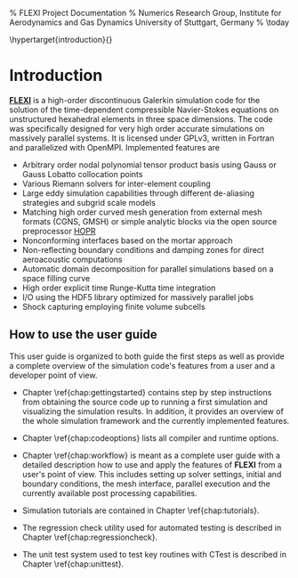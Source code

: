 % FLEXI Project Documentation
% Numerics Research Group,
  Institute for Aerodynamics and Gas Dynamics
  University of Stuttgart, Germany
% \today

\hypertarget{introduction}{}

# Introduction

 [**FLEXI**](http://flexi-project.org) is a high-order discontinuous Galerkin simulation code for the solution of the time-dependent compressible Navier-Stokes equations on unstructured hexahedral elements in three space dimensions. The code was specifically designed for very high order accurate simulations on massively parallel systems. It is licensed under GPLv3, written in Fortran and parallelized with OpenMPI. Implemented features are
 
 * Arbitrary order nodal polynomial tensor product basis using Gauss or Gauss Lobatto collocation points
 * Various Riemann solvers for inter-element coupling
 * Large eddy simulation capabilities through different de-aliasing strategies and subgrid scale models
 * Matching high order curved mesh generation from external mesh formats (CGNS, GMSH) or simple analytic blocks via the open source preprocessor [HOPR](http://hopr-project.org)
 * Nonconforming interfaces based on the mortar approach
 * Non-reflecting boundary conditions and damping zones for direct aeroacoustic computations
 * Automatic domain decomposition for parallel simulations based on a space filling curve
 * High order explicit time Runge-Kutta time integration
 * I/O using the HDF5 library optimized for massively parallel jobs
 * Shock capturing employing finite volume subcells
 
## How to use the user guide

This user guide is organized to both guide the first steps as well as provide a complete overview of the simulation code's features from a user and a developer point of view.

* Chapter \ref{chap:gettingstarted} contains step by step instructions from obtaining the source code up to running a first simulation and visualizing the simulation results. In addition, it provides an overview of the whole simulation framework and the currently implemented features.

* Chapter \ref{chap:codeoptions} lists all compiler and runtime options.

* Chapter \ref{chap:workflow} is meant as a complete user guide with a detailed description how to use and apply the features of **FLEXI** from a user's point of view. This includes setting up solver settings, initial and boundary conditions, the mesh interface, parallel execution and the currently available post processing capabilities.

* Simulation tutorials are contained in Chapter \ref{chap:tutorials}.

* The regression check utility used for automated testing is described in Chapter \ref{chap:regressioncheck}.

* The unit test system used to test key routines with CTest is described in Chapter \ref{chap:unittest}.
